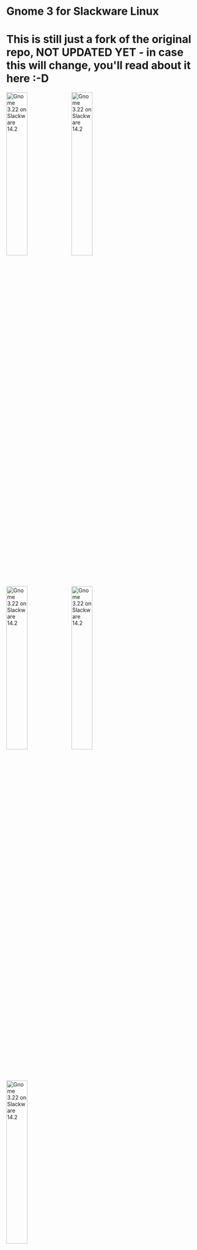 # Gnome 3 for Slackware Linux
# This is still just a fork of the original repo, NOT UPDATED YET - in case this will change, you'll read about it here :-D

<img src="screenshots/3.22.1.png" width="33%" alt="Gnome 3.22 on Slackware 14.2">
<img src="screenshots/3.22.2.png" width="33%" alt="Gnome 3.22 on Slackware 14.2">
<img src="screenshots/3.22.3.png" width="33%" alt="Gnome 3.22 on Slackware 14.2">
<img src="screenshots/3.22.4.png" width="33%" alt="Gnome 3.22 on Slackware 14.2">
<img src="screenshots/3.22.5.png" width="33%" alt="Gnome 3.22 on Slackware 14.2">

## About

Dlackware provides SlackBuild scripts for Gnome 3. The SlackBuilds found here
can be used seperatly, but are ment to work as a set on top of
[PAM](https://github.com/Dlackware/pam) and
[systemd](https://github.com/Dlackware/systemd).

It is a sources based project. We currently don't provide pre-built packages.
Since there are a lot of packages to build, we developed a small build
system which helps to build and install Gnome and its dependencies.

Our package set isn't the full Gnome distribution, but it isn't
minimalistic neither. If you miss some packages and you would like to
maintain them, fill free to create a pull request.


## Development

`master` branch is used for development of the next Dlackware version.

We support only the latest stable Slackware and one Gnome release per Slackware
version.

### Stable

Currently maintained release of Dlackware is Gnome 3.22 for Slackware 14.2.
To get this release use `3.22/14.2` branch.

### Current work

`master` is now updated for Gnome 3.36 on Slackware Current.

## Install

Full Slackware installation is required.

For Installation instruction please visit our
[INSTALL WIKI](https://github.com/Dlackware/gnome/wiki/Install).

### Finished, what now?

- Enable or disable services in /lib/systemd/system/ (dont forget gdm) (systemctl enable gdm.service)
- Set graphical-target (init 4) as default (systemctl set-default graphical.target)
- Or anything else you might forget

Reboot and have fun.
